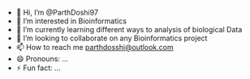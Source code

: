 - 👋 Hi, I’m @ParthDoshi97
- 👀 I’m interested in Bioinformatics 
- 🌱 I’m currently learning different ways to analysis of biological Data
- 💞️ I’m looking to collaborate on any Bioinformatics project
- 📫 How to reach me parthdosshi@outlook.com
- 😄 Pronouns: ...
- ⚡ Fun fact: ...

<!---
ParthDoshi97/ParthDoshi97 is a ✨ special ✨ repository because its `README.md` (this file) appears on your GitHub profile.
You can click the Preview link to take a look at your changes.
--->
